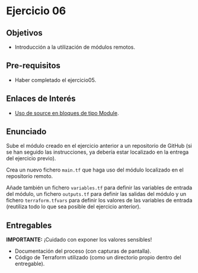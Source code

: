 # Ejercicio 06

## Objetivos

- Introducción a la utilización de módulos remotos.

## Pre-requisitos

- Haber completado el ejercicio05.

## Enlaces de Interés

- [Uso de source en bloques de tipo Module](https://developer.hashicorp.com/terraform/language/modules/sources).

## Enunciado

Sube el módulo creado en el ejercicio anterior a un repositorio de GitHub (si se han seguido las instrucciones, ya debería estar localizado en la entrega del ejercicio previo).

Crea un nuevo fichero `main.tf` que haga uso del módulo localizado en el repositorio remoto.

Añade también un fichero `variables.tf` para definir las variables de entrada del módulo, un fichero `outputs.tf` para definir las salidas del módulo y un fichero `terraform.tfvars` para definir los valores de las variables de entrada (reutiliza todo lo que sea posible del ejercicio anterior).

## Entregables

**IMPORTANTE:** ¡Cuidado con exponer los valores sensibles!

- Documentación del proceso (con capturas de pantalla).
- Código de Terraform utilizado (como un directorio propio dentro del entregable).